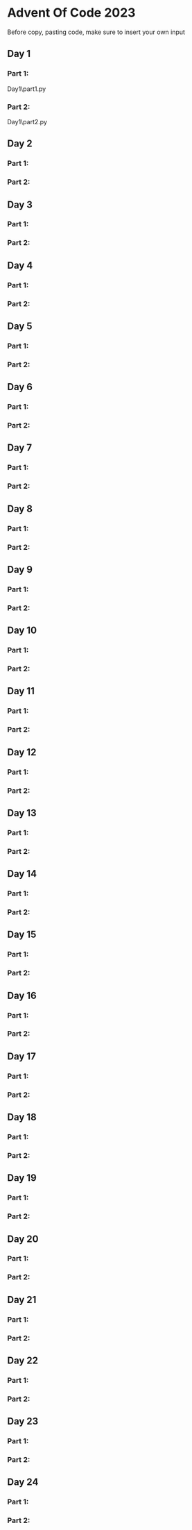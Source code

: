 # Advent Of Code 2023
Before copy, pasting code, make sure to insert your own input
## Day 1
### Part 1:
Day1\part1.py
### Part 2:
Day1\part2.py
## Day 2
### Part 1:
### Part 2:
## Day 3
### Part 1:
### Part 2:
## Day 4
### Part 1:
### Part 2:
## Day 5
### Part 1:
### Part 2:
## Day 6
### Part 1:
### Part 2:
## Day 7
### Part 1:
### Part 2:
## Day 8
### Part 1:
### Part 2:
## Day 9
### Part 1:
### Part 2:
## Day 10
### Part 1:
### Part 2:
## Day 11
### Part 1:
### Part 2:
## Day 12
### Part 1:
### Part 2:
## Day 13
### Part 1:
### Part 2:
## Day 14
### Part 1:
### Part 2:
## Day 15
### Part 1:
### Part 2:
## Day 16
### Part 1:
### Part 2:
## Day 17
### Part 1:
### Part 2:
## Day 18
### Part 1:
### Part 2:
## Day 19
### Part 1:
### Part 2:
## Day 20
### Part 1:
### Part 2:
## Day 21
### Part 1:
### Part 2:
## Day 22
### Part 1:
### Part 2:
## Day 23
### Part 1:
### Part 2:
## Day 24
### Part 1:
### Part 2: